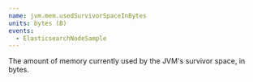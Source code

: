 ```yaml
---
name: jvm.mem.usedSurvivorSpaceInBytes
units: bytes (B)
events:
  - ElasticsearchNodeSample
---
```


The amount of memory currently used by the JVM's survivor space, in bytes.